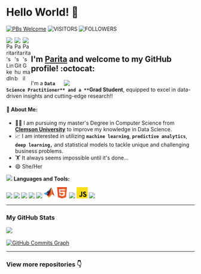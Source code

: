 # Hello World! 👋

[![PBs Welcome](https://img.shields.io/badge/PRs-welcome-edb0fc.svg?style=flat&logo=github)](https://github.com/paritabrahmbhatt)
<img alt="VISITORS" src="https://komarev.com/ghpvc/?username=paritabrahmbhatt&style=flat&labelColor=edb0fc&logo=github&label=PROFILE+VIEWS&color=edb0fc"/>
<img alt="FOLLOWERS" src="https://img.shields.io/github/followers/paritabrahmbhatt?color=edb0fc&logo=githubb&label=FOLLOWERS"/>

<a href = "https://www.linkedin.com/in/parita-brahmbhatt-908148159/">
  <img width="22px" alt="Parita's LinkedIn" align="left" src="https://cdn.jsdelivr.net/npm/simple-icons@v3/icons/linkedin.svg"/>
</a>
<a href="https://github.com/paritabrahmbhatt">
  <img align="left" alt="Parita's Github" width="22px" src="https://cdn.jsdelivr.net/npm/simple-icons@v3/icons/github.svg" />
</a>
<a href = "mailto:paritabrahmbhatt1@gmail.com">
  <img align="left" alt="Parita's Gmail" width="22px" src="https://img.icons8.com/fluent/48/000000/gmail-new.png"/>
</a>

</br>

## I'm [**Parita**](https://www.linkedin.com/in/parita-brahmbhatt-908148159/) and welcome to my GitHub profile! :octocat:

<img style="margin: 0 auto" align='right' height="auto"  width="350" src="https://user-images.githubusercontent.com/59734313/157189039-c09b3e38-9f42-42c0-ab54-14f1574190a7.gif"/>

I'm a **`Data Science Practitioner** and a **`Grad Student**, equipped to excel in data-driven insights and cutting-edge research!!

#### 💫 About Me: 

- 👩‍🎓 I am pursuing my master's Degree in Computer Science from [**Clemson University**](https://www.clemson.edu/) to improve my knowledge in Data Science.
- 📈 I am interested in utilizing **`machine learning`**, **`predictive analytics`**, **`deep learning,`** and statistical models to tackle unique and challenging business problems.
- 🏋󠀢󠀢 It always seems impossible until it's done...
- 😄 She/Her


<img src="https://media.giphy.com/media/WUlplcMpOCEmTGBtBW/giphy.gif" width="30"> **Languages and Tools:**
<p align="left"> 
<img src=https://upload.wikimedia.org/wikipedia/commons/thumb/1/18/C_Programming_Language.svg/1200px-C_Programming_Language.svg.png height='30' weight='30'/>
  <img src=https://upload.wikimedia.org/wikipedia/commons/thumb/1/18/ISO_C%2B%2B_Logo.svg/1200px-ISO_C%2B%2B_Logo.svg.png  height='30' weight='30'/>
  <img src=https://upload.wikimedia.org/wikipedia/commons/thumb/c/c3/Python-logo-notext.svg/1200px-Python-logo-notext.svg.png height='30' weight='30'/>
  <img src="https://img.icons8.com/fluency/344/rstudio.png" height='30' weight='30'/>
  <img src="https://img.icons8.com/color/344/tableau-software.png" height='30' weight='30'/>
  <img src=https://github.com/shantanutyagi67/shantanutyagi67/blob/main/matlab.png  height='30' weight='30'/>
  <img src=https://github.com/edent/SuperTinyIcons/blob/master/images/svg/html5.svg height='30' weight='30'/>
  <img src=https://cdn.345tool.com/public/logos/css-formatter-logo.png height='30'  weight='30'/> 
  <img src=https://github.com/edent/SuperTinyIcons/blob/master/images/svg/javascript.svg height='30' weight='30'/>
  <a href="https://getbootstrap.com" target="_blank"> <img src="https://img.icons8.com/color/48/000000/bootstrap.png" height='30' weight='30'/> </a> 

  

</p>

---

### My GitHub Stats

<a href="http://www.github.com/paritabrahmbhatt"><img src="https://github-readme-streak-stats.herokuapp.com/?user=paritabrahmbhatt&stroke=000000&background=ffffff&ring=ec4899&fire=ec4899&currStreakNum=000000&currStreakLabel=ec4899&sideNums=000000&sideLabels=000000&dates=000000&hide_border=true" /></a>

<a href="http://www.github.com/paritabrahmbhatt"><img src="https://github-readme-activity-graph.cyclic.app/graph?username=paritabrahmbhatt&bg_color=ffffff&color=000000&line=0891b2&point=000000&area_color=ffffff&area=true&hide_border=true&custom_title=GitHub%20Commits%20Graph" alt="GitHub Commits Graph" /></a>

---

### View more repositories 👇


